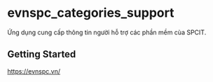 # evnspc_categories_support

Ứng dụng cung cấp thông tin người hỗ trợ các phần mềm cùa SPCIT.

## Getting Started

https://evnspc.vn/
